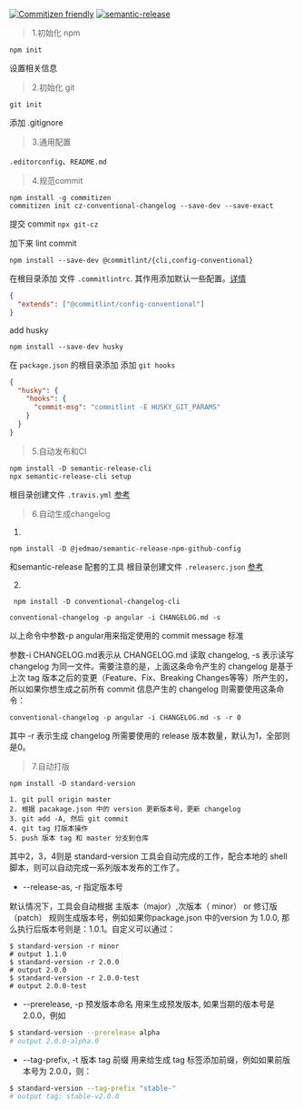 [![Commitizen friendly](https://img.shields.io/badge/commitizen-friendly-brightgreen.svg)](http://commitizen.github.io/cz-cli/)
[![semantic-release](https://img.shields.io/badge/%20%20%F0%9F%93%A6%F0%9F%9A%80-semantic--release-e10079.svg)](https://github.com/semantic-release/semantic-release)

> 1.初始化 npm

```
npm init
```
设置相关信息

> 2.初始化 git

```
git init
```
添加 .gitignore

> 3.通用配置

`.editorconfig`、`README.md`

> 4.规范commit

```
npm install -g commitizen
commitizen init cz-conventional-changelog --save-dev --save-exact
```
提交 commit `npx git-cz`

加下来 lint commit
```
npm install --save-dev @commitlint/{cli,config-conventional}
```

在根目录添加 文件 `.commitlintrc`. 其作用添加默认一些配置。[详情](https://github.com/conventional-changelog/commitlint/blob/master/@commitlint/config-conventional/index.js)

```json
{
  "extends": ["@commitlint/config-conventional"]
}

```

add husky
```
npm install --save-dev husky
```

在 `package.json` 的根目录添加 添加 `git hooks`

``` json
{
  "husky": {
    "hooks": {
      "commit-msg": "commitlint -E HUSKY_GIT_PARAMS"
    }  
  }
}
```

> 5.自动发布和CI

```shell
npm install -D semantic-release-cli
npx semantic-release-cli setup

```
根目录创建文件 `.travis.yml` [参考](https://github.com/semantic-release/semantic-release/blob/master/docs/recipes/travis.md)

> 6.自动生成changelog
1.
```shell
npm install -D @jedmao/semantic-release-npm-github-config
```
和semantic-release 配套的工具
根目录创建文件 `.releaserc.json` [参考](https://github.com/semantic-release/apm-config)

2.
```shell
 npm install -D conventional-changelog-cli
```

```shell
conventional-changelog -p angular -i CHANGELOG.md -s
```
以上命令中参数-p angular用来指定使用的 commit message 标准

参数-i CHANGELOG.md表示从 CHANGELOG.md 读取 changelog, -s 表示读写 changelog 为同一文件。需要注意的是，上面这条命令产生的 changelog 是基于上次 tag 版本之后的变更（Feature、Fix、Breaking Changes等等）所产生的，所以如果你想生成之前所有 commit 信息产生的 changelog 则需要使用这条命令：

```shell
conventional-changelog -p angular -i CHANGELOG.md -s -r 0
```
其中 -r 表示生成 changelog 所需要使用的 release 版本数量，默认为1，全部则是0。

> 7.自动打版

```shell
npm install -D standard-version
```
```
1. git pull origin master
2. 根据 pacakage.json 中的 version 更新版本号，更新 changelog
3. git add -A, 然后 git commit
4. git tag 打版本操作
5. push 版本 tag 和 master 分支到仓库
```
其中2，3，4则是 standard-version 工具会自动完成的工作，配合本地的 shell 脚本，则可以自动完成一系列版本发布的工作了。

* --release-as, -r 指定版本号

默认情况下，工具会自动根据 主版本（major）,次版本（ minor） or 修订版（patch） 规则生成版本号，例如如果你package.json 中的version 为 1.0.0, 那么执行后版本号则是：1.0.1。自定义可以通过：

```shell
$ standard-version -r minor
# output 1.1.0
$ standard-version -r 2.0.0
# output 2.0.0
$ standard-version -r 2.0.0-test
# output 2.0.0-test
```

* --prerelease, -p 预发版本命名
用来生成预发版本, 如果当期的版本号是 2.0.0，例如

```bash
$ standard-version --prerelease alpha
# output 2.0.0-alpha.0
```

* --tag-prefix, -t 版本 tag 前缀
用来给生成 tag 标签添加前缀，例如如果前版本号为 2.0.0，则：

```bash
$ standard-version --tag-prefix "stable-"
# output tag: stable-v2.0.0
```